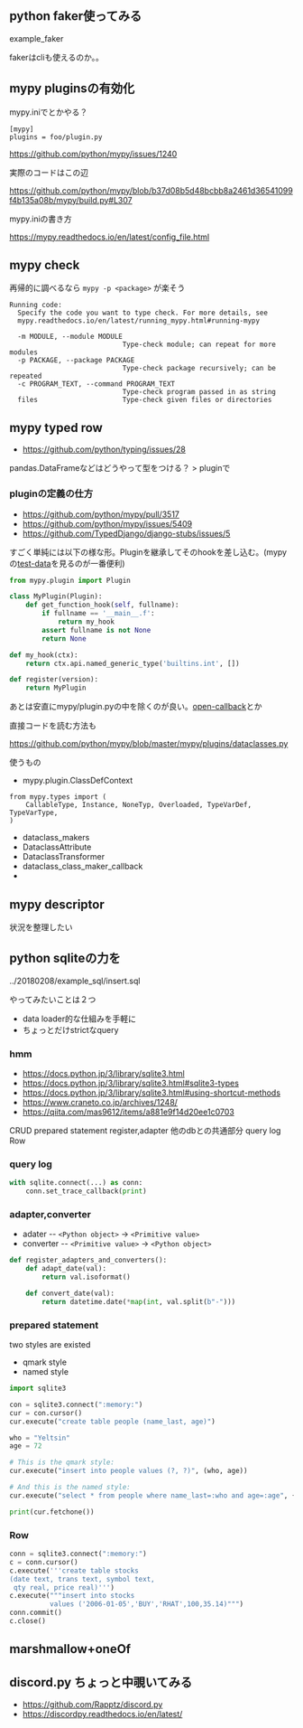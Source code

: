## python faker使ってみる

example_faker

fakerはcliも使えるのか。。

## mypy pluginsの有効化

mypy.iniでとかやる？

```
[mypy]
plugins = foo/plugin.py
```

https://github.com/python/mypy/issues/1240

実際のコードはこの辺

https://github.com/python/mypy/blob/b37d08b5d48bcbb8a2461d36541099f4b135a08b/mypy/build.py#L307

mypy.iniの書き方

https://mypy.readthedocs.io/en/latest/config_file.html

## mypy check

再帰的に調べるなら `mypy -p <package>` が楽そう

```
Running code:
  Specify the code you want to type check. For more details, see
  mypy.readthedocs.io/en/latest/running_mypy.html#running-mypy

  -m MODULE, --module MODULE
                            Type-check module; can repeat for more modules
  -p PACKAGE, --package PACKAGE
                            Type-check package recursively; can be repeated
  -c PROGRAM_TEXT, --command PROGRAM_TEXT
                            Type-check program passed in as string
  files                     Type-check given files or directories
```

## mypy typed row

- https://github.com/python/typing/issues/28

pandas.DataFrameなどはどうやって型をつける？ > pluginで

### pluginの定義の仕方


- https://github.com/python/mypy/pull/3517
- https://github.com/python/mypy/issues/5409
- https://github.com/TypedDjango/django-stubs/issues/5

すごく単純には以下の様な形。Pluginを継承してそのhookを差し込む。(mypyの[test-data](https://github.com/python/mypy/tree/master/test-data)を見るのが一番便利)

```python
from mypy.plugin import Plugin

class MyPlugin(Plugin):
    def get_function_hook(self, fullname):
        if fullname == '__main__.f':
            return my_hook
        assert fullname is not None
        return None

def my_hook(ctx):
    return ctx.api.named_generic_type('builtins.int', [])

def register(version):
    return MyPlugin
```

あとは安直にmypy/plugin.pyの中を除くのが良い。[open-callback](https://github.com/python/mypy/blob/f59a8713df613a331202e4f02fbbc418a6f99628/mypy/plugin.py#L386)とか

直接コードを読む方法も

https://github.com/python/mypy/blob/master/mypy/plugins/dataclasses.py

使うもの

- mypy.plugin.ClassDefContext

```
from mypy.types import (
    CallableType, Instance, NoneTyp, Overloaded, TypeVarDef, TypeVarType,
)
```

- dataclass_makers
- DataclassAttribute
- DataclassTransformer
- dataclass_class_maker_callback
- 

## mypy descriptor

状況を整理したい

## python sqliteの力を

../20180208/example_sql/insert.sql

やってみたいことは２つ

- data loader的な仕組みを手軽に
- ちょっとだけstrictなquery

### hmm

- https://docs.python.jp/3/library/sqlite3.html
- https://docs.python.jp/3/library/sqlite3.html#sqlite3-types
- https://docs.python.jp/3/library/sqlite3.html#using-shortcut-methods
- https://www.craneto.co.jp/archives/1248/
- https://qiita.com/mas9612/items/a881e9f14d20ee1c0703

CRUD
prepared statement
register,adapter
他のdbとの共通部分
query log
Row

### query log

```python
with sqlite.connect(...) as conn:
    conn.set_trace_callback(print)
```

### adapter,converter

- adater -- `<Python object>` -> `<Primitive value>`
- converter -- `<Primitive value>` -> `<Python object>`

```python
def register_adapters_and_converters():
    def adapt_date(val):
        return val.isoformat()

    def convert_date(val):
        return datetime.date(*map(int, val.split(b"-")))
```

### prepared statement

two styles are existed

- qmark style
- named style

```python
import sqlite3

con = sqlite3.connect(":memory:")
cur = con.cursor()
cur.execute("create table people (name_last, age)")

who = "Yeltsin"
age = 72

# This is the qmark style:
cur.execute("insert into people values (?, ?)", (who, age))

# And this is the named style:
cur.execute("select * from people where name_last=:who and age=:age", {"who": who, "age": age})

print(cur.fetchone())
```

### Row

```python
conn = sqlite3.connect(":memory:")
c = conn.cursor()
c.execute('''create table stocks
(date text, trans text, symbol text,
 qty real, price real)''')
c.execute("""insert into stocks
          values ('2006-01-05','BUY','RHAT',100,35.14)""")
conn.commit()
c.close()
```

## marshmallow+oneOf


## discord.py ちょっと中覗いてみる

- https://github.com/Rapptz/discord.py
- https://discordpy.readthedocs.io/en/latest/
